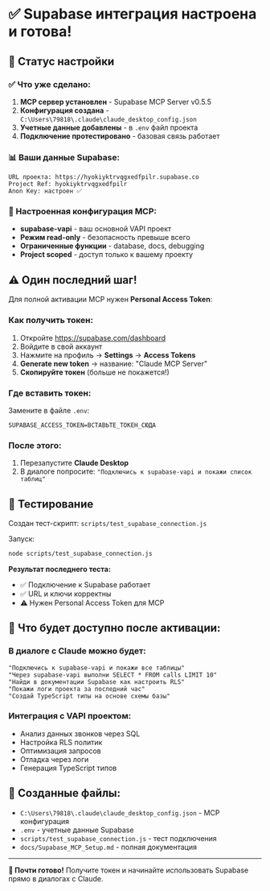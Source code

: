 # ✅ Supabase интеграция настроена и готова!

## 🎯 Статус настройки

### ✅ Что уже сделано:

1. **MCP сервер установлен** - Supabase MCP Server v0.5.5
2. **Конфигурация создана** - `C:\Users\79818\.claude\claude_desktop_config.json`
3. **Учетные данные добавлены** - в `.env` файл проекта
4. **Подключение протестировано** - базовая связь работает

### 📊 Ваши данные Supabase:

```
URL проекта: https://hyokiyktrvqgxedfpilr.supabase.co
Project Ref: hyokiyktrvqgxedfpilr
Anon Key: настроен ✅
```

### 🔧 Настроенная конфигурация MCP:

- **supabase-vapi** - ваш основной VAPI проект
- **Режим read-only** - безопасность превыше всего
- **Ограниченные функции** - database, docs, debugging
- **Project scoped** - доступ только к вашему проекту

## ⚠️ Один последний шаг!

Для полной активации MCP нужен **Personal Access Token**:

### Как получить токен:
1. Откройте https://supabase.com/dashboard
2. Войдите в свой аккаунт
3. Нажмите на профиль → **Settings** → **Access Tokens**
4. **Generate new token** → название: "Claude MCP Server"
5. **Скопируйте токен** (больше не покажется!)

### Где вставить токен:
Замените в файле `.env`:
```
SUPABASE_ACCESS_TOKEN=ВСТАВЬТЕ_ТОКЕН_СЮДА
```

### После этого:
1. Перезапустите **Claude Desktop**
2. В диалоге попросите: `"Подключись к supabase-vapi и покажи список таблиц"`

## 🧪 Тестирование

Создан тест-скрипт: `scripts/test_supabase_connection.js`

Запуск:
```bash
node scripts/test_supabase_connection.js
```

**Результат последнего теста:**
- ✅ Подключение к Supabase работает
- ✅ URL и ключи корректны
- ⚠️ Нужен Personal Access Token для MCP

## 🚀 Что будет доступно после активации:

### В диалоге с Claude можно будет:
```
"Подключись к supabase-vapi и покажи все таблицы"
"Через supabase-vapi выполни SELECT * FROM calls LIMIT 10"
"Найди в документации Supabase как настроить RLS"
"Покажи логи проекта за последний час"
"Создай TypeScript типы на основе схемы базы"
```

### Интеграция с VAPI проектом:
- Анализ данных звонков через SQL
- Настройка RLS политик
- Оптимизация запросов
- Отладка через логи
- Генерация TypeScript типов

## 📁 Созданные файлы:

- `C:\Users\79818\.claude\claude_desktop_config.json` - MCP конфигурация
- `.env` - учетные данные Supabase
- `scripts/test_supabase_connection.js` - тест подключения
- `docs/Supabase_MCP_Setup.md` - полная документация

---

**🎉 Почти готово!** Получите токен и начинайте использовать Supabase прямо в диалогах с Claude.